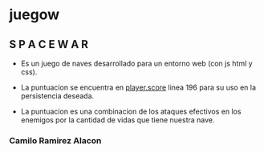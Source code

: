 # juegow
## S P A C E W A R

- Es un juego de naves desarrollado para un entorno web
(con js html y css).

- La puntuacion se encuentra en [player.score](https://github.com/DEMONdix/juegow/blob/master/spacewar/js/videojuego-javascript.js) linea 196 para su uso en la persistencia deseada.

- La puntuacion es una combinacion de los ataques efectivos en los enemigos por la cantidad de vidas que tiene nuestra nave.


### Camilo Ramirez Alacon

